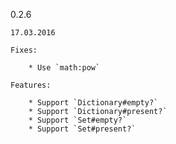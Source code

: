 0.2.6
    
    17.03.2016

    Fixes:

        * Use `math:pow`

    Features:

        * Support `Dictionary#empty?`
        * Support `Dictionary#present?`
        * Support `Set#empty?`
        * Support `Set#present?`
